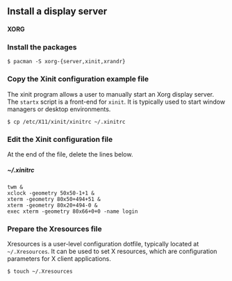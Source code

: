 ## Install a display server

#### XORG

### Install the packages
```
$ pacman -S xorg-{server,xinit,xrandr}
```

### Copy the Xinit configuration example file

The xinit program allows a user to manually start an Xorg display server. The `startx` script is a front-end for `xinit`. It is typically used to start window managers or desktop environments.

```
$ cp /etc/X11/xinit/xinitrc ~/.xinitrc
```

### Edit the Xinit configuration file

At the end of the file, delete the lines below.

##### ~/.xinitrc
```
twm &
xclock -geometry 50x50-1+1 &
xterm -geometry 80x50+494+51 &
xterm -geometry 80x20+494-0 &
exec xterm -geometry 80x66+0+0 -name login
```

### Prepare the Xresources file

Xresources is a user-level configuration dotfile, typically located at `~/.Xresources`. It can be used to set X resources, which are configuration parameters for X client applications.

```
$ touch ~/.Xresources
```
